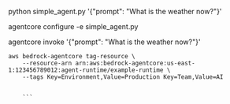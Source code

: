 
python simple_agent.py '{"prompt": "What is the weather now?"}'

agentcore configure -e simple_agent.py

agentcore invoke '{"prompt": "What is the weather now?"}'

```
aws bedrock-agentcore tag-resource \
    --resource-arn arn:aws:bedrock-agentcore:us-east-1:123456789012:agent-runtime/example-runtime \
    --tags Key=Environment,Value=Production Key=Team,Value=AI


    ```
